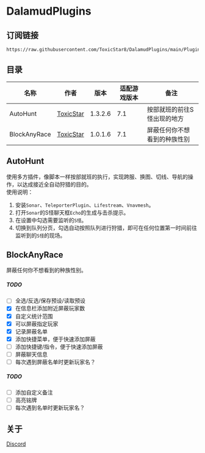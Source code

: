 # DalamudPlugins

## 订阅链接
```
https://raw.githubusercontent.com/ToxicStar8/DalamudPlugins/main/Plugins/pluginmaster.json
```

## 目录
| 名称      | 作者      | 版本 | 适配游戏版本 | 备注 |
|----------|----------|----------|----------|----------|
| AutoHunt | [ToxicStar](https://github.com/ToxicStar8)  | 1.3.2.6 | 7.1 | 按部就班的前往S怪出现的地方|
| BlockAnyRace | [ToxicStar](https://github.com/ToxicStar8)  | 1.0.1.6 | 7.1 | 屏蔽任何你不想看到的种族性别 |

## AutoHunt
使用多方插件，像脚本一样按部就班的执行，实现跨服、换图、切线、导航的操作，以达成接近全自动狩猎的目的。</br>
使用说明：
1. 安装`Sonar`、`TeleporterPlugin`、`Lifestream`、`Vnavmesh`。
2. 打开`Sonar`的S怪聊天框`Echo`的生成与击杀提示。
3. 在设置中勾选需要监听的`S怪`。
4. 切换到队列分页，勾选自动按照队列进行狩猎，即可在任何位置第一时间前往监听到的`S怪`的现场。

## BlockAnyRace
屏蔽任何你不想看到的种族性别。

##### TODO
- [ ] 全选/反选/保存预设/读取预设
- [X] 在信息栏添加附近屏蔽玩家数
- [X] 自定义统计范围
- [x] 可以屏蔽指定玩家
- [x] 记录屏蔽名单
- [x] 添加快捷菜单，便于快速添加屏蔽
- [ ] 添加快捷键/指令，便于快速添加屏蔽
- [ ] 屏蔽聊天信息
- [ ] 每次遇到屏蔽名单时更新玩家名？

##### TODO
- [ ] 添加自定义备注
- [ ] 高亮铭牌
- [ ] 每次遇到名单时更新玩家名？

## 关于
[Discord](https://discord.gg/GWMEY9P9BX)
